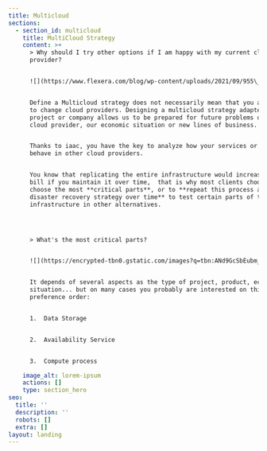 ```yaml
---
title: Multicloud
sections:
  - section_id: multicloud
    title: MultiCloud Strategy
    content: >+
      > Why should I try other options if I am happy with my current cloud
      provider?


      ![](https://www.flexera.com/blog/wp-content/uploads/2021/09/955\_FinOps-Blog\_1200x628\_blog-img.png)


      Define a Multicloud strategy does not necessarily mean that you are going
      to change cloud providers. Designing a multicloud strategy adapted to the
      project or company allows us to be prepared for future problems of the
      cloud provider, our economic situation or new lines of business.


      Thanks to iaac, you have the key to analyze how your services or product
      behave in other cloud providers.


      You know that replicating the entire infrastructure would increase your
      bill if you maintain it over time,  that is why most clients choose to
      choose the most **critical parts**, or to **repeat this process as a
      disaster recovery strategy over time** to test certain parts of their
      infrastructure in other alternatives.




      > What's the most critical parts?


      ![](https://encrypted-tbn0.gstatic.com/images?q=tbn:ANd9GcSbEubm_aoco99c8piWDr9B3SUVmITuSyWEaRvk7teQtTa9hm6Wu-i01jX_N3I5zjkbK0U\&usqp=CAU)


      It depends of several aspects as the type of project, product, economic
      situation... but on many cases you probably are interested on this
      preference order:


      1.  Data Storage


      2.  Availability Service


      3.  Compute process

    image_alt: lorem-ipsum
    actions: []
    type: section_hero
seo:
  title: ''
  description: ''
  robots: []
  extra: []
layout: landing
---
```

